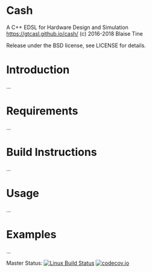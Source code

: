 # Cash
A C++ EDSL for Hardware Design and Simulation
https://gtcasl.github.io/cash/
(c) 2016-2018 Blaise Tine

Release under the BSD license, see LICENSE for details.

Introduction
============

...

Requirements
============

...

Build Instructions
==================

...

Usage
=====

...

Examples
========

...

Master Status: [![Linux Build Status](https://travis-ci.org/gtcasl/cash.png?branch=master)](https://travis-ci.org/gtcasl/cash) [![codecov.io](http://codecov.io/github/gtcasl/cash/coverage.svg?branch=master)](http://codecov.io/github/gtcasl/cash?branch=master)

